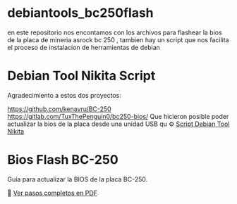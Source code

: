 # debiantools_bc250flash
en este repositorio nos encontamos con los archivos para flashear la bios de la placa de mineria asrock bc 250 , tambien hay un script que nos facilita el proceso de instalacion de herramientas de debian 
# Debian Tool Nikita Script
Agradecimiento a estos dos proyectos:

https://github.com/kenavru/BC-250
https://gitlab.com/TuxThePenguin0/bc250-bios/
Que hicieron posible poder actualizar la bios de la placa desde una unidad USB
qu
⚙️ [Script Debian Tool Nikita](Debian%20tool%20Nikita.sh)



# Bios Flash BC-250

Guía para actualizar la BIOS de la placa BC-250.

📄 [Ver pasos completos en PDF](Actualizar%20Bios%20BC%20250/Pasos%20a%20seguir%20Flash%20Bc250.pdf)
